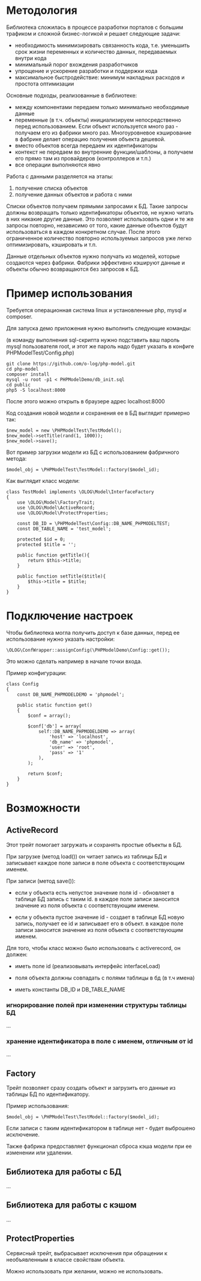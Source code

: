 # Методология

Библиотека сложилась в процессе разработки порталов с большим трафиком и сложной бизнес-логикой и решает следующие задачи:

- необходимость минимизировать связанность кода, т.е. уменьшить срок жизни переменных и количество данных, передаваемых внутри кода
- минимальный порог вхождения разработчиков
- упрощение и ускорение разработки и поддержки кода
- максимальное быстродействие: минимум накладных расходов и простота оптимизации

Основные подходы, реализованные в библиотеке:

- между компонентами передаем только минимально необходимые данные
- переменные (в т.ч. объекты) инициализируем непосредственно перед использованием. Если объект используется много раз - получаем его из фабрики много раз. Многоуровневое кэширование в фабрике делает операцию получения объекта дешевой.
- вместо объектов всегда передаем их идентификаторы
- контекст не передаем во внутренние функции/шаблоны, а получаем его прямо там из провайдеров (контроллеров и т.п.)
- все операции выполняются явно

Работа с данными разделяется на этапы:

1. получение списка объектов
2. получение данных объектов и работа с ними

Списки объектов получаем прямыми запросами к БД. Такие запросы должны возвращать только идентификаторы объектов, не нужно читать в них никакие другие данные. Это позволяет использовать одни и те же запросы повторно, независимо от того, какие данные объектов будут использоваться в каждом конкретном случае. После этого ограниченное количество повторно используемых запросов уже легко оптимизировать, кэшировать и т.п. 

Данные отдельных объектов нужно получать из моделей, которые создаются через фабрики. Фабрики эффективно кэшируют данные и объекты обычно возвращаются без запросов к БД.

# Пример использования

Требуется операционная система linux и установленные php, mysql и composer.

Для запуска демо приложения нужно выполнить следующие команды:

(в команду выполнения sql-скрипта нужно подставить ваш пароль mysql пользователя root, и этот же пароль надо будет указать в конфиге PHPModelTest/Config.php)

    git clone https://github.com/o-log/php-model.git
    cd php-model
    composer install
    mysql -u root -p1 < PHPModelDemo/db_init.sql
    cd public
    php5 -S localhost:8000

После этого можно открыть в браузере адрес localhost:8000

Код создания новой модели и сохранения ее в БД выглядит примерно так:

    $new_model = new \PHPModelTest\TestModel();
    $new_model->setTitle(rand(1, 1000));
    $new_model->save();

Вот пример загрузки модели из БД с использованием фабричного метода:

    $model_obj = \PHPModelTest\TestModel::factory($model_id);
    
Как выглядит класс модели:
    
    class TestModel implements \OLOG\Model\InterfaceFactory
    {
        use \OLOG\Model\FactoryTrait;
        use \OLOG\Model\ActiveRecord;
        use \OLOG\Model\ProtectProperties;

        const DB_ID = \PHPModelTest\Config::DB_NAME_PHPMODELTEST;
        const DB_TABLE_NAME = 'test_model';

        protected $id = 0;
        protected $title = '';

        public function getTitle(){
            return $this->title;
        }

        public function setTitle($title){
            $this->title = $title;
        }
    }    

# Подключение настроек

Чтобы библиотека могла получить доступ к базе данных, перед ее использование нужно указать настройки:

    \OLOG\ConfWrapper::assignConfig(\PHPModelDemo\Config::get());
    
Это можно сделать например в начале точки входа.
    
Пример конфигурации:

    class Config
    {
        const DB_NAME_PHPMODELDEMO = 'phpmodel';
    
        public static function get()
        {
            $conf = array();
        
            $conf['db'] = array(
                self::DB_NAME_PHPMODELDEMO => array(
                    'host' => 'localhost',
                    'db_name' => 'phpmodel',
                    'user' => 'root',
                    'pass' => '1'
                ),
            );
    
            return $conf;
        }
    }

# Возможности

## ActiveRecord

Этот трейт помогает загружать и сохранять простые объекты в БД.

При загрузке (метод load()) он читает запись из таблицы БД и записывает каждое поле записи в поле объекта с соответствующим именем.

При записи (метод save()):

- если у объекта есть непустое значение поля id - обновляет в таблице БД запись с таким id. в каждое поле записи заносится значение из поля объекта с соответствующим именем.

- если у объекта пустое значение id - создает в таблице БД новую запись, получает ее id и записывает его в объект. в каждое поле записи заносится значение из поля объекта с соответствующим именем.

Для того, чтобы класс можно было использовать с activerecord, он должен:

- иметь поле id (реализовывать интерфейс interfaceLoad)

- поля объекта должны совпадать с полями таблицы в бд (в т.ч имена)

- иметь константы DB_ID и DB_TABLE_NAME

### игнорирование полей при изменении структуры таблицы БД

...

### хранение идентификатора в поле с именем, отличным от id

...

## Factory

Трейт позволяет сразу создать объект и загрузить его данные из таблицы БД по идентификатору.

Пример использования:

    $model_obj = \PHPModelTest\TestModel::factory($model_id);

Если записи с таким идентификатором в таблице нет - будет выброшено исключение.

Также фабрика предоставляет функционал сброса кэша модели при ее изменении или удалении.

## Библиотека для работы с БД

...

## Библиотека для работы с кэшом
 
...

## ProtectProperties

Сервисный трейт, выбрасывает исключения при обращении к необъявленным в классе свойствам объекта.

Можно использовать при желании, можно не использовать.

